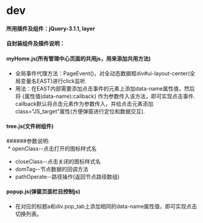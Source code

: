 # dev
#### 所用插件及组件：jQuery-3.1.1, layer
#### 自封装组件及插件说明：
#### myHome.js(所有管理中心页面的共用js，用来添加共用方法)
  * 全局事件代理方法：PageEvent()，对全动态数据框div#ui-layout-center(全局变量名EAST)进行click监听.
  * 用法：在EAST内部需要添加点击事件的元素上添加data-name属性值，然后将 {属性值(data-name):callback} 作为参数传入该方法，即可实现点击事件. callback默认将点击元素作为参数传入，并给点击元素添加class="JS_target"属性(方便弹窗进行定位和数据交互).
  
#### tree.js(文件树组件)
######参数说明:  
  * openClass--点击打开的图标样式名
  * closeClass--点击关闭的图标样式名
  * domTag--节点数据的回调方法
  * pathOperate--路径操作(返回节点路径数组)
  
#### popup.js(弹窗页面栏目控制js)
  * 在对应的标题a和div.pop_tab上添加相同的data-name属性值，即可实现点击切换列表。
